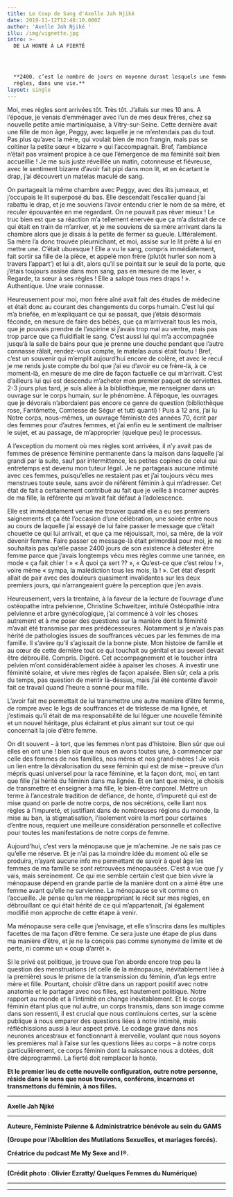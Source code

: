 ```yaml
---
title: Le Coup de Sang d'Axelle Jah Njiké
date: 2019-11-12T12:48:10.000Z
author: 'Axelle Jah Njiké '
illu: /img/vignette.jpg
intro: >-
  DE LA HONTE À LA FIERTÉ




  **2400. c’est le nombre de jours en moyenne durant lesquels une femme aura ses
  règles, dans une vie.**
layout: single
---
```

Moi, mes règles sont arrivées tôt. Très tôt. J’allais sur mes 10 ans. A l’époque, je venais d’emménager avec l’un de mes deux frères, chez sa nouvelle petite amie martiniquaise, à Vitry-sur-Seine. Cette dernière avait une fille de mon âge, Peggy, avec laquelle je ne m’entendais pas du tout. Pas plus qu’avec la mère, qui voulait bien de mon frangin, mais pas se coltiner la petite sœur « bizarre » qui l’accompagnait. Bref, l’ambiance n’était pas vraiment propice à ce que l’émergence de ma féminité soit bien accueillie ! Je me suis juste réveillée un matin, cotonneuse et fiévreuse, avec le sentiment bizarre d’avoir fait pipi dans mon lit, et en écartant le drap, j’ai découvert un matelas maculé de sang. 



On partageait la même chambre avec Peggy, avec des lits jumeaux, et j’occupais le lit superposé du bas. Elle descendait l’escalier quand j’ai rabattu le drap, et je me souviens l’avoir entendu crier le nom de sa mère, et reculer épouvantée en me regardant. On ne pouvait pas rêver mieux ! Le truc bien est que sa réaction m’a tellement énervée que ça m’a distrait de ce qui était en train de m’arriver, et je me souviens de sa mère arrivant dans la chambre alors que je disais à la petite de fermer sa gueule. Littéralement. Sa mère l’a donc trouvée pleurnichant, et moi, assise sur le lit prête à lui en mettre une. C’était ubuesque ! Elle a vu le sang, compris immédiatement, fait sortir sa fille de la pièce, et appelé mon frère (plutôt hurler son nom à travers l’appart’) et lui a dit, alors qu’il se pointait sur le seuil de la porte, que j’étais toujours assise dans mon sang, pas en mesure de me lever, « Regarde, ta sœur à ses règles ! Elle a salopé tous mes draps ! ». Authentique. Une vraie connasse. 



Heureusement pour moi, mon frère aîné avait fait des études de médecine et était donc au courant des changements du corps humain. C’est lui qui m’a briefée, en m’expliquant ce qui se passait, que j’étais désormais féconde, en mesure de faire des bébés, que ça m’arriverait tous les mois, que je pouvais prendre de l’aspirine si j’avais trop mal au ventre, mais pas trop parce que ça fluidifiait le sang. C’est aussi lui qui m’a accompagnée jusqu’à la salle de bains pour que je prenne une douche pendant que l’autre connasse râlait, rendez-vous compte, le matelas aussi était foutu ! Bref, c’est un souvenir qui m’emplit aujourd’hui encore de colère, et avec le recul je me rends juste compte du bol que j’ai eu d’avoir eu ce frère-là, à ce moment-là, en mesure de me dire de façon factuelle ce qui m’arrivait. C’est d’ailleurs lui qui est descendu m’acheter mon premier paquet de serviettes. 2-3 jours plus tard, je suis allée à la bibliothèque, me renseigner dans un ouvrage sur le corps humain, sur le phénomène. À l’époque, les ouvrages que je dévorais n’abordaient pas encore ce genre de question (bibliothèque rose, Fantômette, Comtesse de Ségur et tutti quanti) ! Puis à 12 ans, j’ai lu Notre corps, nous-mêmes, un ouvrage féministe des années 70, écrit par des femmes pour d’autres femmes, et j’ai enfin eu le sentiment de maîtriser le sujet, et au passage, de m’approprier (quelque peu) le processus.



A l’exception du moment où mes règles sont arrivées, il n’y avait pas de femmes de présence féminine permanente dans la maison dans laquelle j’ai grandi par la suite, sauf par intermittence, les petites copines de celui qui entretemps est devenu mon tuteur légal. Je ne partageais aucune intimité avec ces femmes, puisqu’elles ne restaient pas et j’ai toujours vécu mes menstrues toute seule, sans avoir de référent féminin à qui m’adresser. Cet état de fait a certainement contribué au fait que je veille à incarner auprès de ma fille, la référente qui m’avait fait défaut à l’adolescence. 



Elle est immédiatement venue me trouver quand elle a eu ses premiers saignements et ça été l’occasion d’une célébration, une soirée entre nous au cours de laquelle j’ai essayé de lui faire passer le message que c’était chouette ce qui lui arrivait, et que ça me réjouissait, moi, sa mère, de la voir devenir femme. Faire passer ce message-là était primordial pour moi, je ne souhaitais pas qu’elle passe 2400 jours de son existence à détester être femme parce que j’avais longtemps vécu mes règles comme une tannée, en mode « ça fait chier ! » « À quoi ça sert ?? », « Qu’est-ce que c’est relou ! », voire même « sympa, la malédiction tous les mois, là ! ». Cet état d’esprit allait de pair avec des douleurs quasiment invalidantes sur les deux premiers jours, qui n’arrangeaient guère la perception que j’en avais. 



Heureusement, vers la trentaine, à la faveur de la lecture de l’ouvrage d’une ostéopathe intra pelvienne, Christine Schweitzer, intitulé Ostéopathie intra pelvienne et arbre gynécologique, j’ai commencé à voir les choses autrement et à me poser des questions sur la manière dont la féminité m’avait été transmise par mes prédécesseures. Notamment si je n’avais pas hérité de pathologies issues de souffrances vécues par les femmes de ma famille. Il s’avère qu’il s’agissait de la bonne piste. Mon histoire de famille et au cœur de cette dernière tout ce qui touchait au génital et au sexuel devait être débrouillé. Compris. Digéré. Cet accompagnement et le toucher intra pelvien m’ont considérablement aidée à apaiser les choses. A investir une féminité solaire, et vivre mes règles de façon apaisée. Bien sûr, cela a pris du temps, pas question de mentir là-dessus, mais j’ai été contente d’avoir fait ce travail quand l’heure a sonné pour ma fille. 



L’avoir fait me permettait de lui transmettre une autre manière d’être femme, de rompre avec le legs de souffrances et de tristesse de ma lignée, et j’estimais qu’il était de ma responsabilité de lui léguer une nouvelle féminité et un nouvel héritage, plus éclairant et plus aimant sur tout ce qui concernait la joie d’être femme. 



On dit souvent – à tort, que les femmes n’ont pas d’histoire. Bien sûr que oui elles en ont une ! bien sûr que nous en avons toutes une, à commencer par celle des femmes de nos familles, nos mères et nos grand-mères ! Je vois un lien entre la dévalorisation du sexe féminin qui est de mise – preuve d’un mépris quasi universel pour la race féminine, et la façon dont, moi, en tant que fille j’ai hérité du féminin dans ma lignée. Et en tant que mère, je choisis de transmettre et enseigner à ma fille, le bien-être corporel. Mettre un terme à l’ancestrale tradition de défiance, de honte, d’impureté qui est de mise quand on parle de notre corps, de nos sécrétions, celle liant nos règles à l’impureté, et justifiant dans de nombreuses régions du monde, la mise au ban, la stigmatisation, l’isolement voire la mort pour certaines d’entre nous, requiert une meilleure considération personnelle et collective pour toutes les manifestations de notre corps de femme. 



Aujourd’hui, c’est vers la ménopause que je m’achemine. Je ne sais pas ce qu’elle me réserve.  Et je n’ai pas la moindre idée du moment où elle se produira, n’ayant aucune info me permettant de savoir à quel âge les femmes de ma famille se sont retrouvées ménopausées.  C’est à vue que j’y vais, mais sereinement. Ce qui me semble certain c’est que bien vivre la ménopause dépend en grande partie de la manière dont on a aimé être une femme avant qu’elle ne survienne. La ménopause se vit comme on l’accueille. Je pense qu’en me réappropriant le récit sur mes règles, en débrouillant ce qui était hérité de ce qui m’appartenait, j’ai également modifié mon approche de cette étape à venir. 



Ma ménopause sera celle que j’envisage, et elle s’inscrira dans les multiples facettes de ma façon d’être femme. Ce sera juste une étape de plus dans ma manière d’être, et je ne la conçois pas comme synonyme de limite et de perte, ni comme un « coup d’arrêt ». 



Si le privé est politique, je trouve que l’on aborde encore trop peu la question des menstruations (et celle de la ménopause, inévitablement liée à la première) sous le prisme de la transmission du féminin, d’un legs entre mère et fille. Pourtant, choisir d’être dans un rapport positif avec notre anatomie et le partager avec nos filles, est hautement politique. Notre rapport au monde et à l’intimité en change inévitablement. Et le corps féminin étant plus que nul autre, un corps transmis, dans son image comme dans son ressenti, il est crucial que nous continuions certes, sur la scène publique à nous emparer des questions liées à notre intimité, mais réfléchissions aussi à leur aspect privé. Le codage gravé dans nos neurones ancestraux et fonctionnant à merveille, voulant que nous soyons les premières mal à l’aise sur les questions liées au corps – à notre corps particulièrement, ce corps féminin dont la naissance nous a dotées, doit être déprogrammé. La fierté doit remplacer la honte.



**Et le premier lieu de cette nouvelle configuration, outre notre personne, réside dans le sens que nous trouvons, conférons, incarnons et transmettons du féminin, à nos filles.** 

****

**Axelle Jah Njiké**

****

**Auteure, Féministe Païenne & Administratrice bénévole au sein du GAMS** 

**(Groupe pour l’Abolition des Mutilations Sexuelles, et mariages forcés).** 

**Créatrice du podcast Me My Sexe and I®.** 

****

**(Crédit photo : Olivier Ezratty/ Quelques Femmes du Numérique)**

****

****
